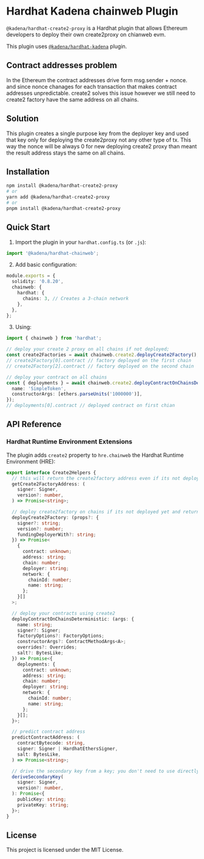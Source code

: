 # Hardhat Kadena chainweb Plugin

`@kadena/hardhat-create2-proxy` is a Hardhat plugin that allows Ethereum developers to deploy their own create2proxy on chianweb evm.

This plugin uses [`@kadena/hardhat-kadena`](../hardhat-kadena) plugin.

## Contract addresses problem

In the Ethereum the contract addresses drive form msg.sender + nonce. and since nonce chanages for each transaction that makes contract addresses unpredictable. create2 solves this issue however we still need to create2 factory have the same address on all chains.

## Solution

This plugin creates a single purpose key from the deployer key and used that key only for deploying the create2proxy not any other type of tx. This way the nonce will be always 0 for new deploying create2 proxy than meant the result address stays the same on all chains.

## Installation

```bash
npm install @kadena/hardhat-create2-proxy
# or
yarn add @kadena/hardhat-create2-proxy
# or
pnpm install @kadena/hardhat-create2-proxy
```

## Quick Start

1. Import the plugin in your `hardhat.config.ts` (or `.js`):

```typescript
import '@kadena/hardhat-chainweb';
```

2. Add basic configuration:

```typescript
module.exports = {
  solidity: '0.8.20',
  chainweb: {
    hardhat: {
      chains: 3, // Creates a 3-chain network
    },
  },
};
```

3. Using:

```TypeScript
import { chainweb } from 'hardhat';

// deploy your create 2 proxy on all chains if not deployed;
const create2Factories = await chainweb.create2.deployCreate2Factory();
// create2Factory[0].contract // factory deployed on the first chain
// create2Factory[2].contract // factory deployed on the second chain

// deploy your contract on all chains
const { deployments } = await chainweb.create2.deployContractOnChainsDeterministic({
  name: 'SimpleToken',
  constructorArgs: [ethers.parseUnits('1000000')],
});
// deployments[0].contract // deployed contract on first chian
```

## API Reference

### Hardhat Runtime Environment Extensions

The plugin adds `create2` property to `hre.chainweb` the Hardhat Runtime Environment (HRE):

```ts
export interface Create2Helpers {
  // this will return the create2factory address even if its not deployed yet
  getCreate2FactoryAddress: (
    signer: Signer,
    version?: number,
  ) => Promise<string>;

  // deploy create2factory on chains if its not deployed yet and returns contract instances
  deployCreate2Factory: (props?: {
    signer?: string;
    version?: number;
    fundingDeployerWith?: string;
  }) => Promise<
    {
      contract: unknown;
      address: string;
      chain: number;
      deployer: string;
      network: {
        chainId: number;
        name: string;
      };
    }[]
  >;

  // deploy your contracts using create2
  deployContractOnChainsDeterministic: (args: {
    name: string;
    signer?: Signer;
    factoryOptions?: FactoryOptions;
    constructorArgs?: ContractMethodArgs<A>;
    overrides?: Overrides;
    salt?: BytesLike;
  }) => Promise<{
    deployments: {
      contract: unknown;
      address: string;
      chain: number;
      deployer: string;
      network: {
        chainId: number;
        name: string;
      };
    }[];
  }>;

  // predict contract address
  predictContractAddress: (
    contractBytecode: string,
    signer: Signer | HardhatEthersSigner,
    salt: BytesLike,
  ) => Promise<string>;

  // drive the secondary key from a key; you don't need to use directly unless you have a good reason
  deriveSecondaryKey(
    signer: Signer,
    version?: number,
  ): Promise<{
    publicKey: string;
    privateKey: string;
  }>;
}
```

## License

This project is licensed under the MIT License.
